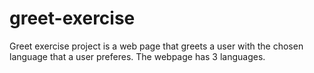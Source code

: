 # greet-exercise
Greet exercise project is a web page that greets a user with the chosen language that a user preferes. The webpage has 3 languages.
